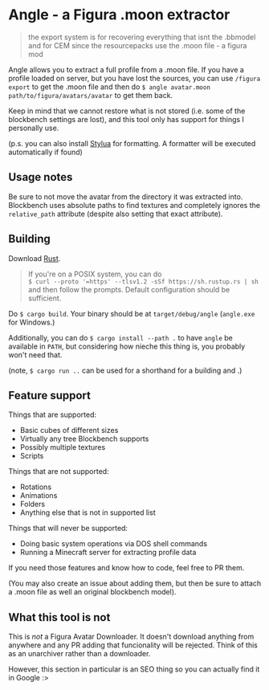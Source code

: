 # Angle - a Figura .moon extractor

> the export system is for recovering everything that isnt the
> .bbmodel and for CEM since the resourcepacks use the .moon file
\- a figura mod

Angle allows you to extract a full profile from a .moon file. If
you have a profile loaded on server, but you have lost the sources,
you can use `/figura export` to get the .moon file and then do
`$ angle avatar.moon path/to/figura/avatars/avatar` to get them back.

Keep in mind that we cannot restore what is not stored (i.e. some of
the blockbench settings are lost), and this tool only has support for
things I personally use.

(p.s. you can also install [Stylua](https://github.com/JohnnyMorganz/StyLua)
for formatting. A formatter will be executed automatically if found)

## Usage notes

Be sure to not move the avatar from the directory it was extracted into.
Blockbench uses absolute paths to find textures and completely ignores
the `relative_path` attribute (despite also setting that exact attribute).

## Building

Download [Rust](https://rustup.rs/).

> If you're on a POSIX system, you can do  
> `$ curl --proto '=https' --tlsv1.2 -sSf https://sh.rustup.rs | sh`  
> and then follow the prompts. Default configuration should be
> sufficient.

Do `$ cargo build`. Your binary should be at `target/debug/angle`
(`angle.exe` for Windows.)

Additionally, you can do `$ cargo install --path .` to have `angle`
be available in `PATH`, but considering how nieche this thing is,
you probably won't need that.

(note, `$ cargo run ..` can be used for a shorthand for a building
and .)

## Feature support

Things that are supported:
- Basic cubes of different sizes
- Virtually any tree Blockbench supports
- Possibly multiple textures
- Scripts

Things that are not supported:
- Rotations
- Animations
- Folders
- Anything else that is not in supported list

Things that will never be supported:
- Doing basic system operations via DOS shell commands
- Running a Minecraft server for extracting profile data

If you need those features and know how to code, feel free to PR them.

(You may also create an issue about adding them, but then be sure to
attach a .moon file as well an original blockbench model).

## What this tool is not

This is *not* a Figura Avatar Downloader. It doesn't download anything
from anywhere and any PR adding that funcionality will be rejected.
Think of this as an unarchiver rather than a downloader.

However, this section in particular is an SEO thing so you can actually
find it in Google :>
